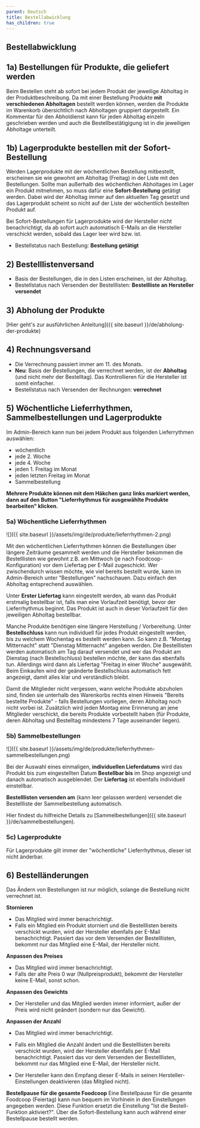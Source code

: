 ```yaml
---
parent: Deutsch
title: Bestellabwicklung
has_children: true
---
```


## Bestellabwicklung

## 1a) Bestellungen für Produkte, die geliefert werden
Beim Bestellen steht ab sofort bei jedem Produkt der jeweilige Abholtag in der Produktbeschreibung. Da mit einer Bestellung Produkte **mit verschiedenen Abholtagen** bestellt werden können, werden die Produkte im Warenkorb übersichtlich nach Abholtagen gruppiert dargestellt. Ein Kommentar für den Abholdienst kann für jeden Abholtag einzeln geschrieben werden und auch die Bestellbestätigigung ist in die jeweiligen Abholtage unterteilt.

## 1b) Lagerprodukte bestellen mit der Sofort-Bestellung
Werden Lagerprodukte mit der wöchentlichen Bestellung mitbestellt, erscheinen sie wie gewohnt am Abholtag (Freitag) in der Liste mit den Bestellungen. Sollte man außerhalb des wöchentlichen Abholtages im Lager ein Produkt mitnehmen, so muss dafür eine **Sofort-Bestellung** getätigt werden. Dabei wird der Abholtag immer auf den aktuellen Tag gesetzt und das Lagerprodukt scheint so nicht auf der Liste der wöchentlich bestellten Produkt auf.

Bei Sofort-Bestellungen für Lagerprodukte wird der Hersteller nicht benachrichtigt, da ab sofort auch automatisch E-Mails an die Hersteller verschickt werden, sobald das Lager leer wird bzw. ist.

* Bestellstatus nach Bestellung: **Bestellung getätigt** <i class="fas fa-cart-arrow-down ok"></i>

## 2) Bestelllistenversand
* Basis der Bestellungen, die in den Listen erscheinen, ist der Abholtag.
* Bestellstatus nach Versenden der Bestelllisten: **Bestellliste an Hersteller versendet** <i class="far fa-envelope ok"></i>

## 3) Abholung der Produkte
[Hier geht's zur ausführlichen Anleitung]({{ site.baseurl }}/de/abholung-der-produkte)

## 4) Rechnungsversand
* Die Verrechnung passiert immer am 11. des Monats.
* **Neu**: Basis der Bestellungen, die verrechnet werden, ist der **Abholtag** (und nicht mehr der Bestelltag). Das Kontrollieren für die Hersteller ist somit einfacher.
* Bestellstatus nach Versenden der Rechnungen: **verrechnet** <i class="fas fa-lock not-ok"></i>


## 5) Wöchentliche Lieferrhythmen, Sammelbestellungen und Lagerprodukte

Im Admin-Bereich kann nun bei jedem Produkt aus folgenden Lieferrythmen auswählen:

* wöchentlich
* jede 2. Woche
* jede 4. Woche
* jeden 1. Freitag im Monat
* jeden letzten Freitag im Monat
* Sammelbestellung

**Mehrere Produkte können mit dem Häkchen ganz links markiert werden, dann auf den Button "Lieferrhythmus für ausgewählte Produkte bearbeiten" klicken.**


### 5a) Wöchentliche Lieferrhythmen
![]({{ site.baseurl }}/assets/img/de/produkte/lieferrhythmen-2.png)

Mit den wöchentlichen Lieferrhythmen können die Bestellungen über längere Zeiträume gesammelt werden und die Hersteller bekommen die Bestelllisten wie gewohnt z.B. am Mittwoch (je nach Foodcoop-Konfiguration) vor dem Liefertag per E-Mail zugeschickt. Wer zwischendurch wissen möchte, wie viel bereits bestellt wurde, kann im Admin-Bereich unter "Bestellungen" nachschauen. Dazu einfach den Abholtag entsprechend auswählen.

Unter **Erster Liefertag** kann eingestellt werden, ab wann das Produkt erstmalig bestellbar ist, falls man eine Vorlaufzeit benötigt, bevor der Lieferrhythmus beginnt. Das Produkt ist auch in dieser Vorlaufzeit für den jeweiligen Abholtag bestellbar.

Manche Produkte benötigen eine längere Herstellung / Vorbereitung. Unter **Bestellschluss** kann nun individuell für jedes Produkt eingestellt werden, bis zu welchem Wochentag es bestellt werden kann. So kann z.B. "Montag Mitternacht" statt "Dienstag Mitternacht" angeben werden. Die Bestelllisten werden automatisch am Tag darauf versendet und wer das Produkt am Dienstag (nach Bestellschluss) bestellen möchte, der kann das ebenfalls tun. Allerdings wird dann als Liefertag "Freitag in einer Woche" ausgewählt. Beim Einkaufen wird der geänderte Bestellschluss automatisch fett angezeigt, damit alles klar und verständlich bleibt.

Damit die Mitglieder nicht vergessen, wann welche Produkte abzuholen sind, finden sie unterhalb des Warenkorbs rechts einen Hinweis "Bereits bestellte Produkte" - falls Bestellungen vorliegen, deren Abholtag noch nicht vorbei ist. Zusätzlich wird jeden Montag eine Erinnerung an jene Mitglieder verschickt, die bereits Produkte vorbestellt haben (für Produkte, deren Abholtag und Bestelltag mindestens 7 Tage auseinander liegen).


### 5b) Sammelbestellungen

![]({{ site.baseurl }}/assets/img/de/produkte/lieferrhythmen-sammelbestellungen.png)

Bei der Auswahl eines einmaligen, **individuellen Lieferdatums** wird das Produkt bis zum eingestellten Datum **Bestellbar bis** im Shop angezeigt und danach automatisch ausgeblendet. Der **Liefertag** ist ebenfalls individuell einstellbar.

**Bestelllisten versenden am** (kann leer gelassen werden) versendet die Bestellliste der Sammelbestellung automatisch.

Hier findest du hilfreiche Details zu [Sammelbestellungen]({{ site.baseurl }}/de/sammelbestellungen).


### 5c) Lagerprodukte

Für Lagerprodukte gilt immer der "wöchentliche" Lieferrhythmus, dieser ist nicht änderbar.

## 6) Bestelländerungen

Das Ändern von Bestellungen ist nur möglich, solange die Bestellung nicht verrechnet ist.

**Stornieren**
* Das Mitglied wird immer benachrichtigt.
* Falls ein Mitglied ein Produkt storniert und die Bestelllisten bereits verschickt wurden, wird der Hersteller ebenfalls per E-Mail benachrichtigt. Passiert das vor dem Versenden der Bestelllisten, bekommt nur das Mitglied eine E-Mail, der Hersteller nicht.

**Anpassen des Preises**
* Das Mitglied wird immer benachrichtigt.
* Falls der alte Preis 0 war (Nullpreisprodukt), bekommt der Hersteller keine E-Mail, sonst schon.

**Anpassen des Gewichts**
* Der Hersteller und das Mitglied werden immer informiert, außer der Preis wird nicht geändert (sondern nur das Gewicht).

**Anpassen der Anzahl**
* Das Mitglied wird immer benachrichtigt.
* Falls ein Mitglied die Anzahl ändert und die Bestelllisten bereits verschickt wurden, wird der Hersteller ebenfalls per E-Mail benachrichtigt. Passiert das vor dem Versenden der Bestelllisten, bekommt nur das Mitglied eine E-Mail, der Hersteller nicht.

* Der Hersteller kann den Empfang dieser E-Mails in seinen Hersteller-Einstellungen deaktivieren (das Mitglied nicht).

**Bestellpause für die gesamte Foodcoop**
Eine Bestellpause für die gesamte Foodcoop (Feiertag) kann nun bequem im Vorhinein in den Einstellungen angegeben werden. Diese Funktion ersetzt die Einstellung "Ist die Bestell-Funktion aktiviert?". Über die Sofort-Bestellung kann auch während einer Bestellpause bestellt werden.
